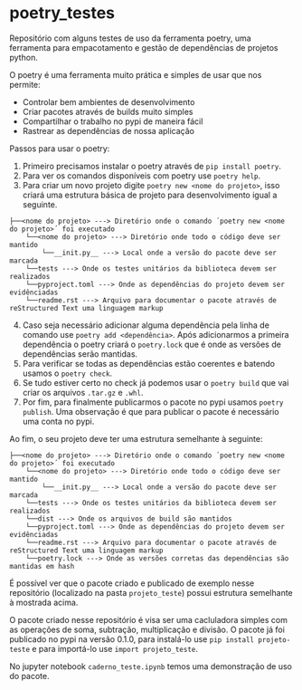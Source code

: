# poetry_testes

Repositório com alguns testes de uso da ferramenta poetry, uma ferramenta para empacotamento e gestão de dependências de projetos python. 

O poetry é uma ferramenta muito prática e simples de usar que nos permite:
* Controlar bem ambientes de desenvolvimento
* Criar pacotes através de builds muito simples
* Compartilhar o trabalho no pypi de maneira fácil
* Rastrear as dependências de nossa aplicação

Passos para usar o poetry:
1. Primeiro precisamos instalar o poetry através de `pip install poetry`.
2. Para ver os comandos disponíveis com poetry use `poetry help`.
3. Para criar um novo projeto digite `poetry new <nome do projeto>`, isso criará uma estrutura básica de projeto para desenvolvimento igual a seguinte.
```
├──<nome do projeto> ---> Diretório onde o comando ´poetry new <nome do projeto>´ foi executado
    └──<nome do projeto> ---> Diretório onde todo o código deve ser mantido
        └──__init.py__ ---> Local onde a versão do pacote deve ser marcada
    └──tests ---> Onde os testes unitários da biblioteca devem ser realizados
    └──pyproject.toml ---> Onde as dependências do projeto devem ser evidênciadas
    └──readme.rst ---> Arquivo para documentar o pacote através de reStructured Text uma linguagem markup
```
4. Caso seja necessário adicionar alguma dependência pela linha de comando use `poetry add <dependência>`. Após adicionarmos a primeira dependência o poetry criará o `poetry.lock` que é onde as versões de dependências serão mantidas.
5. Para verificar se todas as dependências estão coerentes e batendo usamos o `poetry check`.
6. Se tudo estiver certo no check já podemos usar o `poetry build` que vai criar os arquivos `.tar.gz` e `.whl`. 
7. Por fim, para finalmente publicarmos o pacote no pypi usamos `poetry publish`. Uma observação é que para publicar o pacote é necessário uma conta no pypi.

Ao fim, o seu projeto deve ter uma estrutura semelhante à seguinte:
```
├──<nome do projeto> ---> Diretório onde o comando ´poetry new <nome do projeto>´ foi executado
    └──<nome do projeto> ---> Diretório onde todo o código deve ser mantido
        └──__init.py__ ---> Local onde a versão do pacote deve ser marcada
    └──tests ---> Onde os testes unitários da biblioteca devem ser realizados
    └──dist ---> Onde os arquivos de build são mantidos
    └──pyproject.toml ---> Onde as dependências do projeto devem ser evidênciadas
    └──readme.rst ---> Arquivo para documentar o pacote através de reStructured Text uma linguagem markup
    └──poetry.lock ---> Onde as versões corretas das dependências são mantidas em hash
```
É possível ver que o pacote criado e publicado de exemplo nesse repositório (localizado na pasta `projeto_teste`) possui estrutura semelhante à mostrada acima.

O pacote criado nesse repositório é visa ser uma cacluladora simples com as operações de soma, subtração, multiplicação e divisão. O pacote já foi publicado no pypi na versão 0.1.0, para instalá-lo use `pip install projeto-teste` e para importá-lo use `import projeto_teste`.

No jupyter notebook `caderno_teste.ipynb` temos uma demonstração de uso do pacote.